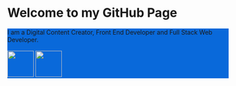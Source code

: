 <h1>
Welcome to my GitHub Page
</h1>

<!--
**osegbuecharles/osegbuecharles** is a ✨ _special_ ✨ repository because its `README.md` (this file) appears on your GitHub profile.

![Osegbue Charles LOGO(dark mode)](https://user-images.githubusercontent.com/33052809/183253328-77d31ed0-16c2-4439-bb68-4b0c1b7d96f5.png)
![Osegbue Charles LOGO](https://user-images.githubusercontent.com/33052809/183253340-abc3082c-89e0-483b-b956-dccd8715aef1.png)

Here are some ideas to get you started:

- 🔭 I’m currently working on ...
- 🌱 I’m currently learning ...
- 👯 I’m looking to collaborate on ...
- 🤔 I’m looking for help with ...
- 💬 Ask me about ...
- 📫 How to reach me: ...
- 😄 Pronouns: ...
- ⚡ Fun fact: ...

<picture>
  	<source media="(prefers-color-scheme: dark)" srcset="https://user-images.githubusercontent.com/33052809/183253328-77d31ed0-16c2-4439-bb68-4b0c1b7d96f5.png">
  	<source media="(prefers-color-scheme: light)" srcset="https://user-images.githubusercontent.com/33052809/183253340-abc3082c-89e0-483b-b956-dccd8715aef1.png">
  	<img width="250" alt="Shows my official logo" src="https://user-images.githubusercontent.com/33052809/183253340-abc3082c-89e0-483b-b956-dccd8715aef1.png">
</picture>
-->






<div style='background-color:#0969DA'>
	I am a Digital Content Creator, Front End Developer and Full Stack Web Developer. <br/><br/>
	<a href='mailto:osegbuecharles@gmail.com'><img  width="60" src="https://img.icons8.com/arcade/2x/experimental-new-post-arcade.png"></a>	
	<a href='https://osegbuecharles.com'><img  width="60" src="https://img.icons8.com/clouds/2x/domain.png"></a>
	
</div>


